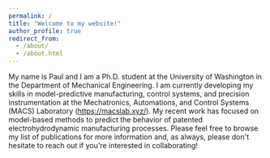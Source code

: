 ```yaml
---
permalink: /
title: "Welcome to my website!"
author_profile: true
redirect_from: 
  - /about/
  - /about.html
---
```


My name is Paul and I am a Ph.D. student at the University of Washington in the Department of Mechanical Engineering. I am currently developing my skills in model-predictive manufacturing, control systems, and precision instrumentation at the Mechatronics, Automations, and Control Systems (MACS) Laboratory (https://macslab.xyz/). My recent work has focused on model-based methods to predict the behavior of patented electrohydrodynamic manufacturing processes. Please feel free to browse my list of publications for more information and, as always, please don't hesitate to reach out if you're interested in collaborating!




